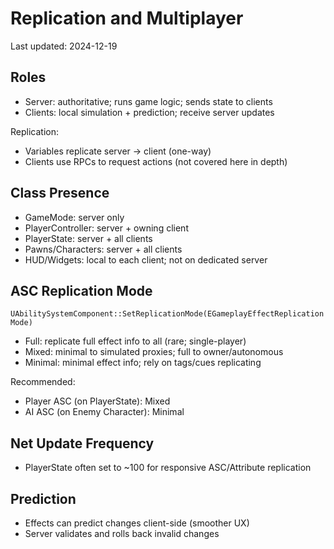 # Replication and Multiplayer

Last updated: 2024-12-19

## Roles

- Server: authoritative; runs game logic; sends state to clients
- Clients: local simulation + prediction; receive server updates

Replication:
- Variables replicate server -> client (one-way)
- Clients use RPCs to request actions (not covered here in depth)

## Class Presence

- GameMode: server only
- PlayerController: server + owning client
- PlayerState: server + all clients
- Pawns/Characters: server + all clients
- HUD/Widgets: local to each client; not on dedicated server

## ASC Replication Mode

`UAbilitySystemComponent::SetReplicationMode(EGameplayEffectReplicationMode)`

- Full: replicate full effect info to all (rare; single-player)
- Mixed: minimal to simulated proxies; full to owner/autonomous
- Minimal: minimal effect info; rely on tags/cues replicating

Recommended:
- Player ASC (on PlayerState): Mixed
- AI ASC (on Enemy Character): Minimal

## Net Update Frequency

- PlayerState often set to ~100 for responsive ASC/Attribute replication

## Prediction

- Effects can predict changes client-side (smoother UX)
- Server validates and rolls back invalid changes